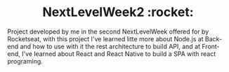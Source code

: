 <h1 align="center"> NextLevelWeek2 :rocket:</h1>
Project developed by me in the second NextLevelWeek offered for by Rocketseat, with this project I've learned litte more about Node.js at Back-end and how to use with it the rest architecture to build API, and at Front-end, I've learned about React and React Native to build a SPA with react programing.
